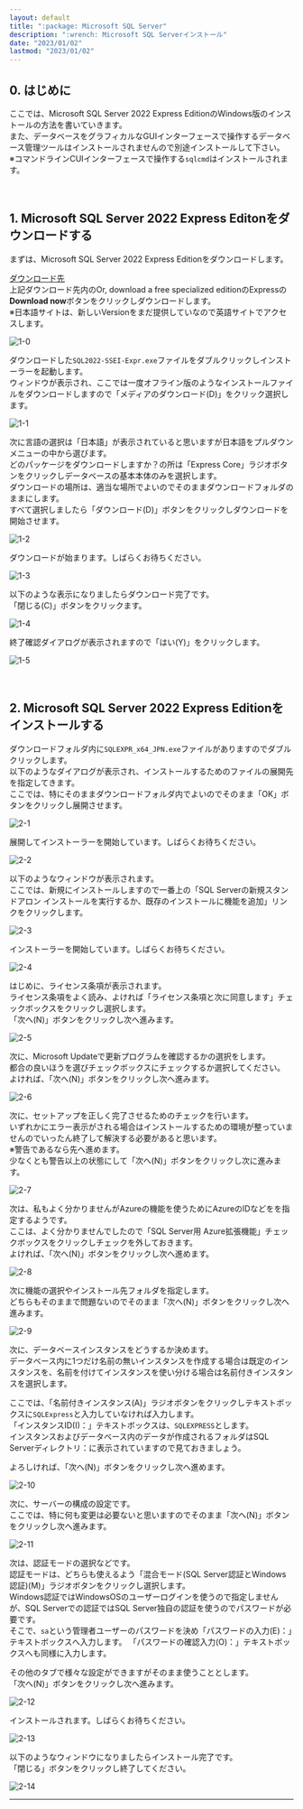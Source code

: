 ```yaml
---
layout: default
title: ":package: Microsoft SQL Server"
description: ":wrench: Microsoft SQL Serverインストール"
date: "2023/01/02"
lastmod: "2023/01/02"
---
```


## 0. はじめに  
ここでは、Microsoft SQL Server 2022 Express EditionのWindows版のインストールの方法を書いていきます。  
また、データベースをグラフィカルなGUIインターフェースで操作するデータベース管理ツールはインストールされませんので別途インストールして下さい。  
※コマンドラインCUIインターフェースで操作する`sqlcmd`はインストールされます。  

<br />

## 1. Microsoft SQL Server 2022 Express Editonをダウンロードする  
まずは、Microsoft SQL Server 2022 Express Editionをダウンロードします。  

[ダウンロード先](https://www.microsoft.com/en-us/sql-server/sql-server-downloads)  
上記ダウンロード先内のOr, download a free specialized editionのExpressの**Download now**ボタンをクリックしダウンロードします。  
※日本語サイトは、新しいVersionをまだ提供していなので英語サイトでアクセスします。  

![1-0](Inst/Inst0.png)  

ダウンロードした`SQL2022-SSEI-Expr.exe`ファイルをダブルクリックしインストーラーを起動します。  
ウィンドウが表示され、ここでは一度オフライン版のようなインストールファイルをダウンロードしますので「メディアのダウンロード(D)」をクリック選択します。  

![1-1](Inst/Inst1.png)  

次に言語の選択は「日本語」が表示されていると思いますが日本語をプルダウンメニューの中から選びます。  
どのパッケージをダウンロードしますか？の所は「Express Core」ラジオボタンをクリックしデータベースの基本本体のみを選択します。  
ダウンロードの場所は、適当な場所でよいのでそのままダウンロードフォルダのままにします。  
すべて選択しましたら「ダウンロード(D)」ボタンをクリックしダウンロードを開始させます。  

![1-2](Inst/Inst2.png)  

ダウンロードが始まります。しばらくお待ちください。  

![1-3](Inst/Inst3.png)  

以下のような表示になりましたらダウンロード完了です。  
「閉じる(C)」ボタンをクリックます。  

![1-4](Inst/Inst4.png)  

終了確認ダイアログが表示されますので「はい(Y)」をクリックします。  

![1-5](Inst/Inst5.png)  

<br />

## 2. Microsoft SQL Server 2022 Express Editionをインストールする  
ダウンロードフォルダ内に`SQLEXPR_x64_JPN.exe`ファイルがありますのでダブルクリックします。  
以下のようなダイアログが表示され、インストールするためのファイルの展開先を指定してきます。  
ここでは、特にそのままダウンロードフォルダ内でよいのでそのまま「OK」ボタンをクリックし展開させます。  

![2-1](Inst/Inst6.png)  

展開してインストーラーを開始しています。しばらくお待ちください。  

![2-2](Inst/Inst7.png)  

以下のようなウィンドウが表示されます。  
ここでは、新規にインストールしますので一番上の「SQL Serverの新規スタンドアロン インストールを実行するか、既存のインストールに機能を追加」リンクをクリックします。  

![2-3](Inst/Inst8.png)  

インストーラーを開始しています。しばらくお待ちください。  

![2-4](Inst/Inst9.png)  

はじめに、ライセンス条項が表示されます。  
ライセンス条項をよく読み、よければ「ライセンス条項と次に同意します」チェックボックスをクリックし選択します。  
「次へ(N)」ボタンをクリックし次へ進みます。  

![2-5](Inst/Inst10.png)  

次に、Microsoft Updateで更新プログラムを確認するかの選択をします。  
都合の良いほうを選びチェックボックスにチェックするか選択してください。  
よければ、「次へ(N)」ボタンをクリックし次へ進みます。  

![2-6](Inst/Inst11.png)  

次に、セットアップを正しく完了させるためのチェックを行います。  
いずれかにエラー表示がされる場合はインストールするための環境が整っていませんのでいったん終了して解決する必要があると思います。  
※警告であるなら先へ進めます。  
少なくとも警告以上の状態にして「次へ(N)」ボタンをクリックし次に進みます。  

![2-7](Inst/Inst12.png)  

次は、私もよく分かりませんがAzureの機能を使うためにAzureのIDなどをを指定するようです。  
ここは、よく分かりませんでしたので「SQL Server用 Azure拡張機能」チェックボックスをクリックしチェックを外しておきます。  
よければ、「次へ(N)」ボタンをクリックし次へ進めます。  

![2-8](Inst/Inst13.png)  

次に機能の選択やインストール先フォルダを指定します。  
どちらもそのままで問題ないのでそのまま「次へ(N)」ボタンをクリックし次へ進みます。  

![2-9](Inst/Inst14.png)  

次に、データベースインスタンスをどうするか決めます。  
データベース内に1つだけ名前の無いインスタンスを作成する場合は既定のインスタンスを、名前を付けてインスタンスを使い分ける場合は名前付きインスタンスを選択します。  

ここでは、「名前付きインスタンス(A)」ラジオボタンをクリックしテキストボックスに`SQLExpress`と入力していなければ入力します。  
「インスタンスID(I)：」テキストボックスは、`SQLEXPRESS`とします。  
インスタンスおよびデータベース内のデータが作成されるフォルダはSQL Serverディレクトリ：に表示されていますので見ておきましょう。  

よろしければ、「次へ(N)」ボタンをクリックし次へ進めます。  

![2-10](Inst/Inst15.png)  

次に、サーバーの構成の設定です。  
ここでは、特に何も変更は必要ないと思いますのでそのまま「次へ(N)」ボタンをクリックし次へ進みます。  

![2-11](Inst/Inst16.png)  

次は、認証モードの選択などです。  
認証モードは、どちらも使えるよう「混合モード(SQL Server認証とWindows認証)(M)」ラジオボタンをクリックし選択します。  
Windows認証ではWindowsOSのユーザーログインを使うので指定しませんが、SQL Serverでの認証ではSQL Server独自の認証を使うのでパスワードが必要です。  
そこで、`sa`という管理者ユーザーのパスワードを決め「パスワードの入力(E)：」テキストボックスへ入力します。
「パスワードの確認入力(O)：」テキストボックスへも同様に入力します。  

その他のタブで様々な設定ができますがそのまま使うこととします。  
「次へ(N)」ボタンをクリックし次へ進みます。  

![2-12](Inst/Inst17.png)  

インストールされます。しばらくお待ちください。  

![2-13](Inst/Inst18.png)  

以下のようなウィンドウになりましたらインストール完了です。  
「閉じる」ボタンをクリックし終了してください。  

![2-14](Inst/Inst19.png)  

___